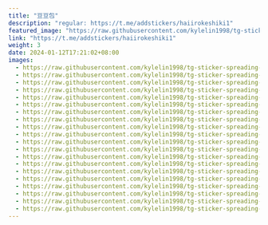 ```yaml
---
title: "豆豆包"
description: "regular: https://t.me/addstickers/haiirokeshiki1"
featured_image: "https://raw.githubusercontent.com/kylelin1998/tg-sticker-spreading-worldwide-images/main/img/572f64ea-00b7-47e8-be93-435fcc7d1e29.jpg"
link: "https://t.me/addstickers/haiirokeshiki1"
weight: 3
date: 2024-01-12T17:21:02+08:00
images:
  - https://raw.githubusercontent.com/kylelin1998/tg-sticker-spreading-worldwide-images/main/img/572f64ea-00b7-47e8-be93-435fcc7d1e29.jpg
  - https://raw.githubusercontent.com/kylelin1998/tg-sticker-spreading-worldwide-images/main/img/13280292-535b-4a26-8016-8af5a6d4efef.jpg
  - https://raw.githubusercontent.com/kylelin1998/tg-sticker-spreading-worldwide-images/main/img/585869f5-c5ce-478f-8182-64a8ffa29330.jpg
  - https://raw.githubusercontent.com/kylelin1998/tg-sticker-spreading-worldwide-images/main/img/17dd3024-60c4-43da-86fe-17bac03a3475.jpg
  - https://raw.githubusercontent.com/kylelin1998/tg-sticker-spreading-worldwide-images/main/img/787f129f-b3cc-4494-abe5-affab027e2fe.jpg
  - https://raw.githubusercontent.com/kylelin1998/tg-sticker-spreading-worldwide-images/main/img/e5ee2d69-a34f-499b-8a27-883b6c88f618.jpg
  - https://raw.githubusercontent.com/kylelin1998/tg-sticker-spreading-worldwide-images/main/img/d73522cc-22e1-452f-a3ff-af2c20e8a253.jpg
  - https://raw.githubusercontent.com/kylelin1998/tg-sticker-spreading-worldwide-images/main/img/1d138c08-2d0b-47df-a7e0-281d31913d15.jpg
  - https://raw.githubusercontent.com/kylelin1998/tg-sticker-spreading-worldwide-images/main/img/2791d52d-96c4-404f-904a-767d5f3a8c48.jpg
  - https://raw.githubusercontent.com/kylelin1998/tg-sticker-spreading-worldwide-images/main/img/bd1b3aad-b8cb-440c-8b9a-632dc0a87b11.jpg
  - https://raw.githubusercontent.com/kylelin1998/tg-sticker-spreading-worldwide-images/main/img/77e30139-6bbf-4fb2-9ee3-136b0e20a46f.jpg
  - https://raw.githubusercontent.com/kylelin1998/tg-sticker-spreading-worldwide-images/main/img/91a289fd-7d95-421b-b980-c7be08f384e9.jpg
  - https://raw.githubusercontent.com/kylelin1998/tg-sticker-spreading-worldwide-images/main/img/cb1adb69-e356-4f27-a85c-417914a97719.jpg
  - https://raw.githubusercontent.com/kylelin1998/tg-sticker-spreading-worldwide-images/main/img/9cd35fe2-d961-4c51-8a76-6d2a2a656706.jpg
  - https://raw.githubusercontent.com/kylelin1998/tg-sticker-spreading-worldwide-images/main/img/66a7e7eb-6c26-4798-9271-d462e8be30be.jpg
  - https://raw.githubusercontent.com/kylelin1998/tg-sticker-spreading-worldwide-images/main/img/f115ba6b-3f49-4aca-9f15-18e78848cdad.jpg
  - https://raw.githubusercontent.com/kylelin1998/tg-sticker-spreading-worldwide-images/main/img/817d7ca0-d9b9-4dff-9fcf-959ce88c9a6c.jpg
  - https://raw.githubusercontent.com/kylelin1998/tg-sticker-spreading-worldwide-images/main/img/71b02276-692e-43bc-b9aa-9dcacd1a5c0a.jpg
  - https://raw.githubusercontent.com/kylelin1998/tg-sticker-spreading-worldwide-images/main/img/a78eab0b-b4c5-46a2-8032-7bed4f7fd610.jpg
  - https://raw.githubusercontent.com/kylelin1998/tg-sticker-spreading-worldwide-images/main/img/9353ccad-fd01-4410-9188-dd8d75a2a46e.jpg
---
```

